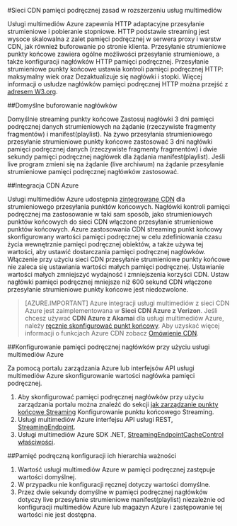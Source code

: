 <properties
    pageTitle="Sieci CDN pamięci podręcznej zasad w rozszerzeniu usług multimediów"
    description="Ten temat zawiera omówienie CDN pamięci podręcznej zasad w rozszerzeniu usług multimediów."
    services="media-services,cdn"
    documentationCenter=".NET"
    authors="juliako"
    manager="erikre"
    editor=""/>

<tags
    ms.service="media-services"
    ms.workload="tbd"
    ms.tgt_pltfrm="na"
    ms.devlang="na"
    ms.topic="article"
    ms.date="09/19/2016"
    ms.author="juliako"/>
 
#<a name="cdn-caching-policy-in-media-services-extension"></a>Sieci CDN pamięci podręcznej zasad w rozszerzeniu usług multimediów

Usługi multimediów Azure zapewnia HTTP adaptacyjne przesyłanie strumieniowe i pobieranie stopniowe. HTTP podstawie streaming jest wysoce skalowalna z zalet pamięci podręcznej w serwera proxy i warstw CDN, jak również buforowanie po stronie klienta. Przesyłanie strumieniowe punkty końcowe zawiera ogólne możliwości przesyłanie strumieniowe, a także konfiguracji nagłówków HTTP pamięci podręcznej. Przesyłanie strumieniowe punkty końcowe ustawia kontroli pamięci podręcznej HTTP: maksymalny wiek oraz Dezaktualizuje się nagłówki i stopki. Więcej informacji o usłudze nagłówków pamięci podręcznej HTTP można przejść z [adresem W3.org](http://www.w3.org/Protocols/rfc2616/rfc2616-sec13.html).

##<a name="default-caching-headers"></a>Domyślne buforowanie nagłówków

Domyślnie streaming punkty końcowe Zastosuj nagłówki 3 dni pamięci podręcznej danych strumieniowych na żądanie (rzeczywiste fragmenty fragmentów) i manifest(playlist). Na żywo przesyłania strumieniowego przesyłanie strumieniowe punkty końcowe zastosować 3 dni nagłówki pamięci podręcznej danych (rzeczywiste fragmenty fragmentów) i dwie sekundy pamięci podręcznej nagłówek dla żądania manifest(playlist). Jeśli live program zmieni się na żądanie (live archiwum) na żądanie przesyłanie strumieniowe pamięci podręcznej nagłówków zastosować.

##<a name="azure-cdn-integration"></a>Integracja CDN Azure

Usługi multimediów Azure udostępnia [zintegrowane CDN](https://azure.microsoft.com/updates/azure-media-services-now-fully-integrated-with-azure-cdn/) dla strumieniowego przesyłania punktów końcowych. Nagłówki kontroli pamięci podręcznej ma zastosowanie w taki sam sposób, jako strumieniowych punktów końcowych do sieci CDN włączone przesyłanie strumieniowe punktów końcowych. Azure zastosowania CDN streaming punkt końcowy skonfigurowany wartości pamięci podręcznej w celu zdefiniowania czasu życia wewnętrznie pamięci podręcznej obiektów, a także używa tej wartości, aby ustawić dostarczania pamięci podręcznej nagłówków. Włączenie przy użyciu sieci CDN przesyłanie strumieniowe punkty końcowe nie zaleca się ustawiania wartości małych pamięci podręcznej. Ustawianie wartości małych zmniejszyć wydajność i zmniejszenia korzyści CDN. Ustaw nagłówki pamięci podręcznej mniejsze niż 600 sekund CDN włączone przesyłanie strumieniowe punkty końcowe jest niedozwolone.

>[AZURE.IMPORTANT] Azure integracji usługi multimediów z sieci CDN Azure jest zaimplementowana w **Sieci CDN Azure z Verizon**.  Jeśli chcesz używać **CDN Azure z Akamai** dla usługi multimediów Azure, należy [ręcznie skonfigurować punkt końcowy](cdn-create-new-endpoint.md).  Aby uzyskać więcej informacji o funkcjach Azure CDN zobacz [Omówienie CDN](cdn-overview.md).

##<a name="configuring-cache-headers-with-azure-media-services"></a>Konfigurowanie pamięci podręcznej nagłówków przy użyciu usługi multimediów Azure

Za pomocą portalu zarządzania Azure lub interfejsów API usługi multimediów Azure skonfigurowanie wartości nagłówka pamięci podręcznej.

1. Aby skonfigurować pamięci podręcznej nagłówków przy użyciu zarządzania portalu można znaleźć do sekcji [jak zarządzanie punkty końcowe Streaming](../media-services/media-services-portal-manage-streaming-endpoints.md) Konfigurowanie punktu końcowego Streaming.
2. Usługi multimediów Azure interfejsu API usługi REST, [StreamingEndpoint](https://msdn.microsoft.com/library/azure/dn783468.aspx#StreamingEndpointCacheControl).
3. Usługi multimediów Azure SDK .NET, [StreamingEndpointCacheControl właściwości](http://go.microsoft.com/fwlink/?LinkId=615302).

##<a name="cache-configuration-precedence-order"></a>Pamięć podręczną konfiguracji ich hierarchia ważności

1. Wartość usługi multimediów Azure w pamięci podręcznej zastępuje wartości domyślnej.
2. W przypadku nie konfiguracji ręcznej dotyczy wartości domyślne.
3. Przez dwie sekundy domyślne w pamięci podręcznej nagłówków dotyczy live przesyłanie strumieniowe manifest(playlist) niezależnie od konfiguracji multimediów Azure lub magazyn Azure i zastępowanie tej wartości nie jest dostępna.
